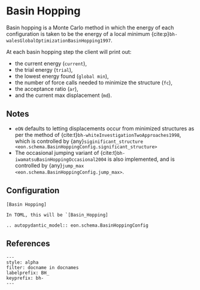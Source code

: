 # Basin Hopping

Basin hopping is a Monte Carlo method in which the energy of each configuration
is taken to be the energy of a local minimum
{cite:p}`bh-walesGlobalOptimizationBasinHopping1997`.

At each basin hopping step the client will print out:
- the current energy (`current`),
- the trial energy (`trial`),
- the lowest energy found (`global min`),
- the number of force calls needed to minimize the structure (`fc`),
- the acceptance ratio (`ar`),
- and the current max displacement (`md`).

## Notes

- `eON` defaults to letting displacements occur from minimized structures as per
  the method of {cite:t}`bh-whiteInvestigationTwoApproaches1998`, which is
  controlled by {any}`siginificant_structure
  <eon.schema.BasinHoppingConfig.significant_structure>`
- The occasional jumping variant of {cite:t}`bh-iwamatsuBasinHoppingOccasional2004`
  is also implemented, and is controlled by
  {any}`jump_max <eon.schema.BasinHoppingConfig.jump_max>`.

## Configuration

```{code-block} ini
[Basin Hopping]
```

```{versionchanged} 2.1_TBA
In TOML, this will be `[Basin_Hopping]
```

```{eval-rst}
.. autopydantic_model:: eon.schema.BasinHoppingConfig
```

## References


```{bibliography}
---
style: alpha
filter: docname in docnames
labelprefix: BH_
keyprefix: bh-
---
```
